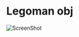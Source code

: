 # Legoman obj
![ScreenShot](https://github.com/GMJJ/HTML-Resources/blob/master/legoman/screenshot.PNG)

